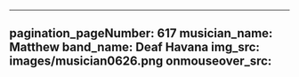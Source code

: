 ------
pagination_pageNumber: 617
musician_name: Matthew
band_name: Deaf Havana
img_src: images/musician0626.png
onmouseover_src: 
------